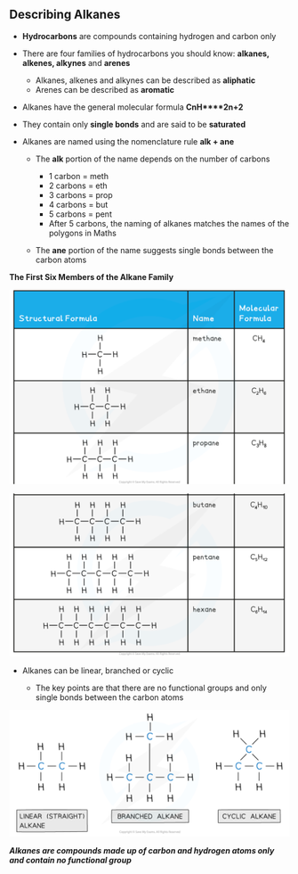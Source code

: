 ## Describing Alkanes

* **Hydrocarbons** are compounds containing hydrogen and carbon only
* There are four families of hydrocarbons you should know: **alkanes, alkenes, alkynes** and **arenes**

  + Alkanes, alkenes and alkynes can be described as **aliphatic**
  + Arenes can be described as **aromatic**
* Alkanes have the general molecular formula **C****n****H****2n+2**
* They contain only **single bonds** and are said to be **saturated**
* Alkanes are named using the nomenclature rule **alk + ane**

  + The **alk** portion of the name depends on the number of carbons

    - 1 carbon = meth
    - 2 carbons = eth
    - 3 carbons = prop
    - 4 carbons = but
    - 5 carbons = pent
    - After 5 carbons, the naming of alkanes matches the names of the polygons in Maths
  + The **ane** portion of the name suggests single bonds between the carbon atoms

**The First Six Members of the Alkane Family**

![](10.1.4-Alkanes-First-6-members-1.png)

![](10.1.4-Alkanes-First-6-members-2.png)

* Alkanes can be linear, branched or cyclic

  + The key points are that there are no functional groups and only single bonds between the carbon atoms

![An Introduction to AS Level Organic Chemistry Alkanes, downloadable AS & A Level Chemistry revision notes](3.1-An-Introduction-to-AS-Level-Organic-Chemistry-Alkanes.png)

***Alkanes are compounds made up of carbon and hydrogen atoms only and contain no functional group***
